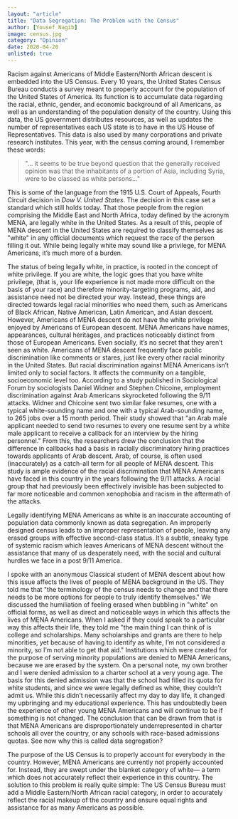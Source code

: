 ```yaml
---
layout: "article"
title: "Data Segregation: The Problem with the Census"
author: [Yousef Nagib]
image: census.jpg
category: "Opinion"
date: 2020-04-20
unlisted: true
---
```

Racism against Americans of Middle Eastern/North African descent is embedded into the US Census. Every 10 years, the United States Census Bureau conducts a survey meant to properly account for the population of the United States of America. Its function is to accumulate data regarding the racial, ethnic, gender, and economic background of all Americans, as well as an understanding of the population density of the country. Using this data, the US government distributes resources, as well as updates the number of representatives each US state is to have in the US House of Representatives. This data is also used by many corporations and private research institutes. This year, with the census coming around, I remember these words:

> "... it seems to be true beyond question that the generally received opinion was that the inhabitants of a portion of Asia, including Syria, were to be classed as white persons..."

This is some of the language from the 1915 U.S. Court of Appeals, Fourth Circuit decision in *Dow V. United States*. The decision in this case set a standard which still holds today. That those people from the region comprising the Middle East and North Africa, today defined by the acronym MENA, are legally white in the United States. As a result of this, people of MENA descent in the United States are required to classify themselves as "white" in any official documents which request the race of the person filling it out. While being legally white may sound like a privilege, for MENA Americans, it’s much more of a burden.

The status of being legally white, in practice, is rooted in the concept of white privilege. If you are white, the logic goes that you have white privilege, (that is, your life experience is not made more difficult on the basis of your race) and therefore minority-targeting programs, aid, and assistance need not be directed your way. Instead, these things are directed towards legal racial minorities who need them, such as Americans of Black African, Native American, Latin American, and Asian descent. However, Americans of MENA descent do not have the white privilege enjoyed by Americans of European descent. MENA Americans have names, appearances, cultural heritages, and practices noticeably distinct from those of European Americans. Even socially, it’s no secret that they aren’t seen as white. Americans of MENA descent frequently face public discrimination like comments or stares, just like every other racial minority in the United States. But racial discrimination against MENA Americans isn’t limited only to social factors. It affects the community on a tangible, socioeconomic level too. According to a study published in Sociological Forum by sociologists Daniel Widner and Stephen Chicoine, employment discrimination against Arab Americans skyrocketed following the 9/11 attacks. Widner and Chicoine sent two similar fake resumes, one with a typical white-sounding name and one with a typical Arab-sounding name, to 265 jobs over a 15 month period. Their study showed that "an Arab male applicant needed to send two resumes to every one resume sent by a white male applicant to receive a callback for an interview by the hiring personnel." From this, the researchers drew the conclusion that the difference in callbacks had a basis in racially discriminatory hiring practices towards applicants of Arab descent. Arab, of course, is often used (inaccurately) as a catch-all term for all people of MENA descent. This study is ample evidence of the racial discrimination that MENA Americans have faced in this country in the years following the 9/11 attacks. A racial group that had previously been effectively invisible has been subjected to far more noticeable and common xenophobia and racism in the aftermath of the attacks.

Legally identifying MENA Americans as white is an inaccurate accounting of population data commonly known as data segregation. An improperly designed census leads to an improper representation of people, leaving any erased groups with effective second-class status. It’s a subtle, sneaky type of systemic racism which leaves Americans of MENA descent without the assistance that many of us desperately need, with the social and cultural hurdles we face in a post 9/11 America.

I spoke with an anonymous Classical student of MENA descent about how this issue affects the lives of people of MENA background in the US. They told me that "the terminology of the census needs to change and that there needs to be more options for people to truly identify themselves." We discussed the humiliation of feeling erased when bubbling in "white" on official forms, as well as direct and noticeable ways in which this affects the lives of MENA Americans. When I asked if they could speak to a particular way this affects their life, they told me "the main thing I can think of is college and scholarships. Many scholarships and grants are there to help minorities, yet because of having to identify as white, I’m not considered a minority, so I’m not able to get that aid." Institutions which were created for the purpose of serving minority populations are denied to MENA Americans, because we are erased by the system. On a personal note, my own brother and I were denied admission to a charter school at a very young age. The basis for this denied admission was that the school had filled its quota for white students, and since we were legally defined as white, they couldn’t admit us. While this didn’t necessarily affect my day to day life, it changed my upbringing and my educational experience. This has undoubtedly been the experience of other young MENA Americans and will continue to be if something is not changed. The conclusion that can be drawn from that is that MENA Americans are disproportionately underrepresented in charter schools all over the country, or any schools with race-based admissions quotas. See now why this is called data segregation?

The purpose of the US Census is to properly account for everybody in the country. However, MENA Americans are currently not properly accounted for. Instead, they are swept under the blanket category of white— a term which does not accurately reflect their experience in this country. The solution to this problem is really quite simple: The US Census Bureau must add a Middle Eastern/North African racial category, in order to accurately reflect the racial makeup of the country and ensure equal rights and assistance for as many Americans as possible.
